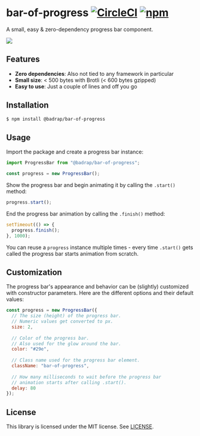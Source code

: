 # bar-of-progress [![CircleCI](https://circleci.com/gh/badrap/bar-of-progress.svg?style=shield)](https://circleci.com/gh/badrap/bar-of-progress) [![npm](https://img.shields.io/npm/v/@badrap/bar-of-progress.svg)](https://www.npmjs.com/package/@badrap/bar-of-progress)

A small, easy & zero-dependency progress bar component.

![](https://user-images.githubusercontent.com/19776768/56576324-b40f1100-65d0-11e9-8332-37411ed01bd8.gif)

## Features

 * **Zero dependencies**: Also not tied to any framework in particular
 * **Small size**: < 500 bytes with Brotli (< 600 bytes gzipped)
 * **Easy to use**: Just a couple of lines and off you go

## Installation

```sh
$ npm install @badrap/bar-of-progress
```

## Usage

Import the package and create a progress bar instance:

```js
import ProgressBar from "@badrap/bar-of-progress";

const progress = new ProgressBar();
```

Show the progress bar and begin animating it by calling the `.start()` method:

```js
progress.start();
```

End the progress bar animation by calling the `.finish()` method:

```js
setTimeout(() => {
  progress.finish();
}, 1000);
```

You can reuse a `progress` instance multiple times - every time `.start()` gets called the progress bar starts animation from scratch.

## Customization

The progress bar's appearance and behavior can be (slightly) customized with constructor parameters. Here are the different options and their default values:

```js
const progress = new ProgressBar({
  // The size (height) of the progress bar.
  // Numeric values get converted to px.
  size: 2,
  
  // Color of the progress bar.
  // Also used for the glow around the bar.
  color: "#29e",
  
  // Class name used for the progress bar element.
  className: "bar-of-progress",
  
  // How many milliseconds to wait before the progress bar
  // animation starts after calling .start().
  delay: 80
});
```

## License

This library is licensed under the MIT license. See [LICENSE](./LICENSE).
